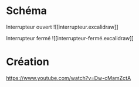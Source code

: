 # Schéma
Interrupteur ouvert
![[interrupteur.excalidraw]]

Interrupteur fermé
![[interrupteur-fermé.excalidraw]]
# Création
https://www.youtube.com/watch?v=Dw-cMamZctA